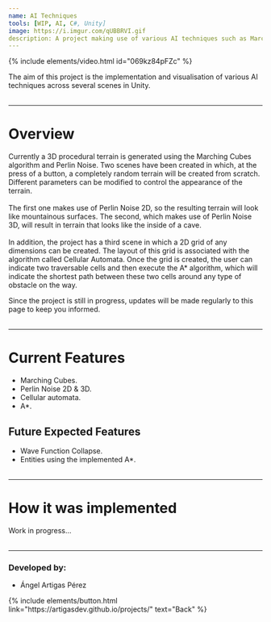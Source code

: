 ```yaml
---
name: AI Techniques
tools: [WIP, AI, C#, Unity]
image: https://i.imgur.com/qUBBRVI.gif
description: A project making use of various AI techniques such as Marching Cubes and the A* algorithm.
---
```


{% include elements/video.html id="069kz84pFZc" %}

The aim of this project is the implementation and visualisation of various AI techniques across several scenes in Unity.<br><br>

---

# Overview
Currently a 3D procedural terrain is generated using the Marching Cubes algorithm and Perlin Noise.
Two scenes have been created in which, at the press of a button, a completely random terrain will be created from scratch. Different parameters can be modified to control the appearance of the terrain.<br><br>
The first one makes use of Perlin Noise 2D, so the resulting terrain will look like mountainous surfaces.
The second, which makes use of Perlin Noise 3D, will result in terrain that looks like the inside of a cave.<br><br>
In addition, the project has a third scene in which a 2D grid of any dimensions can be created. The layout of this grid is associated with the algorithm called Cellular Automata. Once the grid is created, the user can indicate two traversable cells and then execute the A* algorithm, which will indicate the shortest path between these two cells around any type of obstacle on the way.

Since the project is still in progress, updates will be made regularly to this page to keep you informed.
<br><br>

---

# Current Features
- Marching Cubes.
- Perlin Noise 2D & 3D.
- Cellular automata.
- A*.

## Future Expected Features
- Wave Function Collapse.
- Entities using the implemented A*.
<br><br>

---

# How it was implemented
Work in progress...<br><br>

---

### Developed by: 
- Ángel Artigas Pérez 

<p class="text-center">
{% include elements/button.html link="https://artigasdev.github.io/projects/" text="Back" %}
</p>